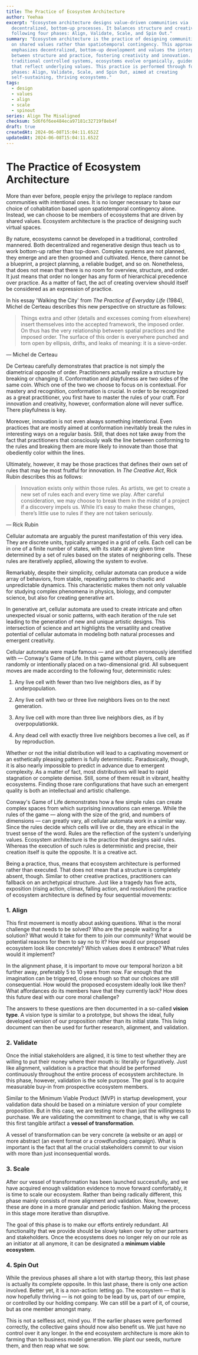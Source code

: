 ```yaml
---
title: The Practice of Ecosystem Architecture
author: Yeehaa
excerpt: "Ecosystem architecture designs value-driven communities via
  decentralized, bottom-up processes. It balances structure and creativity,
  following four phases: Align, Validate, Scale, and Spin Out."
summary: "Ecosystem architecture is the practice of designing communities based
  on shared values rather than spatiotemporal contingency. This approach
  emphasizes decentralized, bottom-up development and values the interplay
  between structure and practice, fostering creativity and innovation. Unlike
  traditional controlled systems, ecosystems evolve organically, guided by rules
  that reflect underlying values. This practice is performed through four
  phases: Align, Validate, Scale, and Spin Out, aimed at creating
  self-sustaining, thriving ecosystems."
tags:
  - design
  - values
  - align
  - scale
  - spinout
series: Align The Misaligned
checksum: 5d6f6f6ee484eca97181c32719f8eb4f
draft: true
createdAt: 2024-06-08T15:04:11.652Z
updatedAt: 2024-06-08T15:04:11.652Z
---
```


# The Practice of Ecosystem Architecture

More than ever before, people enjoy the privilege to replace random communities with intentional ones. It is no longer necessary to base our choice of cohabitation based upon spatiotemporal contingency alone. Instead, we can choose to be members of ecosystems that are driven by shared values. Ecosystem architecture is the practice of designing such virtual spaces.

By nature, ecosystems cannot be developed in a traditional, controlled mannered. Both decentralized and regenerative design thus teach us to work bottom-up rather than top-down. Complex systems are not planned, they emerge and are then groomed and cultivated. Hence, there cannot be a blueprint, a project planning, a reliable budget, and so on. Nonetheless, that does not mean that there is no room for overview, structure, and order. It just means that order no longer has any form of hierarchical precedence over practice. As a matter of fact, the act of creating overview should itself be considered as an expression of practice. 

In his essay 'Walking the City' from *The Practice of Everyday Life* (1984), Michel de Certeau describes this new perspective on structure as follows:

> Things extra and other (details and excesses coming from elsewhere) insert themselves into the accepted framework, the imposed order. On thus has the very relationship between spatial practices and the imposed order. The surface of this order is everywhere punched and torn open by ellipsis, drifts, and leaks of meaning: it is a sieve-order.

— Michel de Certeau

De Certeau carefully demonstrates that practice is not simply the diametrical opposite of order. Practitioners actually realize a structure by breaking or changing it. Conformation and playfulness are two sides of the same coin. Which one of the two we choose to focus on is contextual. For mastery and recognition, conformation is crucial. In order to be recognized as a great practitioner, you first have to master the rules of your craft. For innovation and creativity, however, conformation alone will never suffice. There playfulness is key.

Moreover, innovation is not even always something intentional. Even practices that are mostly aimed at conformation inevitably break the rules in interesting ways on a regular basis. Still, that does not take away from the fact that practitioners that consciously walk the line between conforming to the rules and breaking them are more likely to innovate than those that obediently color within the lines. 

Ultimately, however, it may be those practices that defines their own set of rules that may be most fruitful for innovation. In *The Creative Act*, Rick Rubin describes this as follows: 

> Innovation exists only within those rules. As artists, we get to create a new set of rules each and every time we play. After careful consideration, we may choose to break them in the midst of a project if a discovery impels us. While it’s easy to make these changes, there’s little use to rules if they are not taken seriously.

— Rick Rubin

Cellular automata are arguably the purest manifestation of this very idea. They are discrete units, typically arranged in a grid of cells. Each cell can be in one of a finite number of states, with its state at any given time determined by a set of rules based on the states of neighboring cells. These rules are iteratively applied, allowing the system to evolve. 

Remarkably, despite their simplicity, cellular automata can produce a wide array of behaviors, from stable, repeating patterns to chaotic and unpredictable dynamics. This characteristic makes them not only valuable for studying complex phenomena in physics, biology, and computer science, but also for creating generative art. 

In generative art, cellular automata are used to create intricate and often unexpected visual or sonic patterns, with each iteration of the rule set leading to the generation of new and unique artistic designs. This intersection of science and art highlights the versatility and creative potential of cellular automata in modeling both natural processes and emergent creativity.

Cellular automata were made famous — and are often erroneously identified with — Conway's Game of Life. In this game without players, cells are randomly or intentionally placed on a two-dimensional grid. All subsequent moves are made according to the following four, deterministic rules: 

1. Any live cell with fewer than two live neighbors dies, as if by underpopulation.

1. Any live cell with two or three live neighbors lives on to the next generation.

1. Any live cell with more than three live neighbors dies, as if by overpopulationkk.

1. Any dead cell with exactly three live neighbors becomes a live cell, as if by reproduction.

Whether or not the initial distribution will lead to a captivating movement or an esthetically pleasing pattern is fully deterministic. Paradoxically, though, it is also nearly impossible to predict in advance due to emergent complexity. As a matter of fact, most distributions will lead to rapid stagnation or complete demise. Still, some of them result in vibrant, healthy ecosystems. Finding those rare configurations that have such an emergent quality is both an intellectual and artistic challenge.

Conway's Game of Life demonstrates how a few simple rules can create complex spaces from which surprising innovations can emerge. While the rules of the game — along with the size of the grid, and numbers of dimensions — can greatly vary, all cellular automata work in a similar way. Since the rules decide which cells will live or die, they are ethical in the truest sense of the word. Rules are the reflection of the system's underlying values. Ecosystem architecture is the practice that designs said rules. Whereas the execution of such rules is deterministic and precise, their creation itself is quite the opposite. It is a creative act. 

Being a practice, thus, means that ecosystem architecture is performed rather than executed. That does not mean that a structure is completely absent, though. Similar to other creative practices, practitioners can fallback on an archetypical structure. Just like a tragedy has five acts, exposition (rising action, climax, falling action, and resolution) the practice of ecosystem architecture is defined by four sequential movements:

### 1. Align

This first movement is mostly about asking questions. What is the moral challenge that needs to be solved? Who are the people waiting for a solution? What would it take for them to join our community? What would be potential reasons for them to say no to it? How would our proposed ecosystem look like concretely? Which values does it embrace? What rules would it implement? 

In the alignment phase, it is important to move our temporal horizon a bit further away, preferably 5 to 10 years from now. Far enough that the imagination can be triggered, close enough so that our choices are still consequential. How would the proposed ecosystem ideally look like then? What affordances do its members have that they currently lack? How does this future deal with our core moral challenge?

The answers to these questions are then documented in a so-called **vision type**. A vision type is similar to a prototype, but shows the ideal, fully developed version of our proposition rather than its initial state. This living document can then be used for further research, alignment, and validation.

### 2. Validate

Once the initial stakeholders are aligned, it is time to test whether they are willing to put their money where their mouth is: literally or figuratively. Just like alignment, validation is a practice that should be performed continuously throughout the entire process of ecosystem architecture. In this phase, however, validation is the sole purpose. The goal is to acquire measurable buy-in from prospective ecosystem members.

Similar to the Minimum Viable Product (MVP) in startup development, your validation data should be based on a miniature version of your complete proposition. But in this case, we are testing more than just the willingness to purchase. We are validating the commitment to change, that is why we call this first tangible artifact a **vessel of transformation**. 

A vessel of transformation can be very concrete (a website or an app) or more abstract (an event format or a crowdfunding campaign). What is important is the fact that all the crucial stakeholders commit to our vision with more than just inconsequential words.

### 3. Scale

After our vessel of transformation has been launched successfully, and we have acquired enough validation evidence to move forward comfortably, it is time to scale our ecosystem. Rather than being radically different, this phase mainly consists of more alignment and validation. Now, however, these are done in a more granular and periodic fashion. Making the process in this stage more iterative than disruptive.

The goal of this phase is to make our efforts entirely redundant. All functionality that we provide should be slowly taken over by other partners and stakeholders. Once the ecosystems does no longer rely on our role as an initiator at all anymore, it can be designated a **minimum viable ecosystem**.

### 4. Spin Out

While the previous phases all share a lot with startup theory, this last phase is actually its complete opposite. In this last phase, there is only one action involved. Better yet, it is a non-action: letting go. The ecosystem — that is now hopefully thriving — is not going to be lead by us, part of our empire, or controlled by our holding company. We can still be a part of it, of course, but as one member amongst many. 

This is not a selfless act, mind you. If the earlier phases were performed correctly, the collective gains should now also benefit us. We just have no control over it any longer. In the end ecosystem architecture is more akin to farming than to business model generation. We plant our seeds, nurture them, and then reap what we sow.

